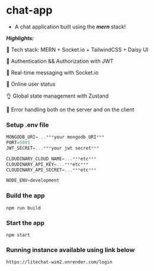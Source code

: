 # chat-app
* A chat application built using the ***mern*** stack!

***Highlights:***

🌟 Tech stack: MERN + Socket.io + TailwindCSS + Daisy UI

🎃 Authentication && Authorization with JWT

👾 Real-time messaging with Socket.io

🚀 Online user status

👌 Global state management with Zustand

🐞 Error handling both on the server and on the client

### Setup .env file

```js
MONGODB_URI=...***your mongodb URI***
PORT=5001
JWT_SECRET=...***your jwt secret***

CLOUDINARY_CLOUD_NAME=...***etc***
CLOUDINARY_API_KEY=...***etc***
CLOUDINARY_API_SECRET=...***etc***

NODE_ENV=development
```

### Build the app

```shell
npm run build
```

### Start the app

```shell
npm start
```

### Running instance available using link below
```
https://litechat-wim2.onrender.com/login
```